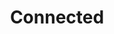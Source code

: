 ---
layout: post
title:  "Connected"
tags:
- web
- data
- native
- visualization
thumb: connected.jpg
desc: "A visualization of the future of the connected car"
background: "#000000"
foreground: light
featured: true
---